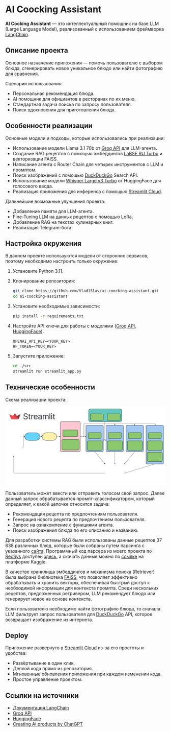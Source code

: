 # AI Coocking Assistant

**AI Cooking Assistant** — это интеллектуальный помощник на базе LLM (Large Language Model), реализованный с использованием фреймворка [LangChain](https://langchain.com).

## Описание проекта

Основное назначение приложения — помочь пользователю с выбором блюда, сгенерировать новое уникальное блюдо или найти фотографию для сравнения.

Сценарии использования:
- Персональная рекомендация блюда.
- AI помощник для официантов в ресторанах по их меню.
- Стандартная задача поиска по запросу пользователя.
- Поиск вдохновения для приготовления блюда.

## Особенности реализации

Основные модели и подходы, которые использовались при реализации:
- Использование модели Llama 3.1 70b от [Groq API](https://console.groq.com) для LLM-агента.
- Создание RAG рецептов с помощью эмбеддингов [LaBSE RU Turbo](https://huggingface.co/sergeyzh/LaBSE-ru-turbo) и векторизации FAISS.
- Написание агента с Router Chain для четырех инструментов с LLM и промптом.
- Поиск изображений с помощью [DuckDuckGo](https://pypi.org/project/duckduckgo-search/#4-images---image-search-by-duckduckgocom) Search API.
- Использование модели [Whisper Large v3 Turbo](https://huggingface.co/openai/whisper-large-v3-turbo) от HuggingFace для голосового ввода.
- Реализация приложения для инференса с помощью [Streamlit Cloud](https://streamlit.io/cloud).

Дальнейшие возможные улучшения проекта:
- Добавление памяти для LLM-агента.
- Fine-Tuning LLM на данных рецептов с помощью LoRa.
- Добавление RAG на текстах кулинарных книг.
- Реализация Telegram-бота.

## Настройка окружения
В данном проекте используются модели от сторонних сервисов, поэтому необходимо настроить только окружение:

1. Установите Python 3.11.

2. Клонирование репозитория:
    ```bash
    git clone https://github.com/Vlad15lav/ai-coocking-assistant.git
    cd ai-coocking-assistant
    ```

3. Установите необходимые зависимости:
    ```bash
    pip install -r requirements.txt
    ```

4. Настройте API ключи для работы с моделями ([Groq API](https://console.groq.com), [HuggingFace](https://huggingface.co/)).
    ```
    OPENAI_API_KEY=<YOUR_KEY>
    HF_TOKEN=<YOUR_KEY>
    ```

5. Запустите приложение:
    ```bash
    cd ./src
    streamlit run streamlit_app.py
    ```

## Технические особенности

Схема реализации проекта:

<img src="./imgs/Project-Schema.svg">

Пользователь может ввести или отправить голосом свой запрос. Далее данный запрос обрабатывается промпт-классификатором, который определяет, к какой цепочке относится задача:
- Рекомендация рецепта по предпочтениям пользователя.
- Генерация нового рецепта по предпочтениям пользователя.
- Запрос на ознакомление с функциями агента.
- Поиск изображения блюда по его описанию и названию.

Для разработки системы RAG были использованы данные рецептов 37 638 различных блюд, которые были собраны путем парсинга с указанного [сайта](https://www.eda.ru). Программный код парсера из моего проекта по [RecSys](https://github.com/Vlad15lav/food-recsys) доступен [здесь](https://github.com/Vlad15lav/food-recsys/blob/main/notebooks/data-parser.ipynb), а скачать данные можно по [ссылке](https://www.kaggle.com/datasets/vlad15lav/recipes-corpus-textual-data-for-nlprecsys) на платформе Kaggle.

В качестве хранилища эмбеддингов и механизма поиска (Retriever) была выбрана библиотека [FAISS](https://python.langchain.com/docs/integrations/vectorstores/faiss/), что позволяет эффективно обрабатывать и хранить векторы, обеспечивая быстрый доступ к необходимой информации для контекста промпта. Среди нескольких рецептов, предложенных ретривером, LLM рекомендует блюдо или генерирует новое на основе контекста.

Если пользователю необходимо найти фотографию блюда, то сначала LLM фильтрует запрос пользователя для [DuckDuckGo](https://pypi.org/project/duckduckgo-search/#4-images---image-search-by-duckduckgocom) API, которое возвращает изображение из интернета.

## Deploy

Приложение развернуто в [Streamlit Cloud](https://ai-coocking-assistant.streamlit.app/) из-за его простоты и удобства:  
- Развёртывание в один клик.
- Деплой кода прямо из репозитория.
- Мгновенные обновления приложения при каждом изменении кода.
- Простое управление проектом.

## Ссылки на источники
- [Документация LangChain](https://langchain.com/docs)
- [Groq API](https://console.groq.com)
- [HuggingFace](https://huggingface.co/)
- [Creating AI products by ChatGPT](https://stepik.org/course/178846/)
